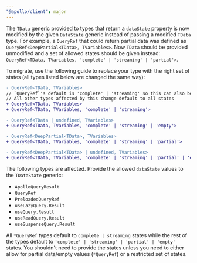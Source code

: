 ```yaml
---
"@apollo/client": major
---
```


The `TData` generic provided to types that return a `dataState` property is now modified by the given `DataState` generic instead of passing a modified `TData` type. For example, a `QueryRef` that could return partial data was defined as `QueryRef<DeepPartial<TData>, TVariables>`. Now `TData` should be provided unmodified and a set of allowed states should be given instead: `QueryRef<TData, TVariables, 'complete' | 'streaming' | 'partial'>`.

To migrate, use the following guide to replace your type with the right set of states (all types listed below are changed the same way):

```diff
- QueryRef<TData, TVariables>
// `QueryRef`'s default is 'complete' | 'streaming' so this can also be left alone if you prefer
// All other types affected by this change default to all states
+ QueryRef<TData, TVariables>
+ QueryRef<TData, TVariables, 'complete' | 'streaming'>

- QueryRef<TData | undefined, TVariables>
+ QueryRef<TData, TVariables, 'complete' | 'streaming' | 'empty'>

- QueryRef<DeepPartial<TData>, TVariables>
+ QueryRef<TData, TVariables, 'complete' | 'streaming' | 'partial'>

- QueryRef<DeepPartial<TData> | undefined, TVariables>
+ QueryRef<TData, TVariables, 'complete' | 'streaming' | 'partial' | 'empty'>
```

The following types are affected. Provide the allowed `dataState` values to the `TDataState` generic:
- `ApolloQueryResult`
- `QueryRef`
- `PreloadedQueryRef`
- `useLazyQuery.Result`
- `useQuery.Result`
- `useReadQuery.Result`
- `useSuspenseQuery.Result`

All `*QueryRef` types default to `complete | streaming` states while the rest of the types default to `'complete' | 'streaming' | 'partial' | 'empty'` states. You shouldn't need to provide the states unless you need to either allow for partial data/empty values (`*QueryRef`) or a restricted set of states.
